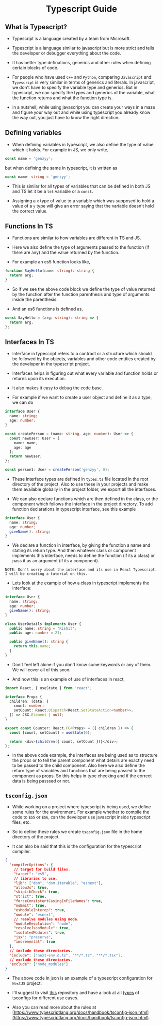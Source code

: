 <div align=center>
    <h1>Typescript Guide</h1>
</div>

## What is Typescript?

- Typescript is a language created by a team from Microsoft.
- Typescript is a language similar to javascript but is more strict and tells the developer or debugger everything about the code.
- It has better type definations, generics and other rules when defining certain blocks of code.

- For people who have used `C++` and `Python`, comparing `Javascript` and `Typescript` is very similar in terms of generics and literals. In javascript, we don't have to specify the variable type and generics. But in typescript, we can specify the types and generics of the variable, what the function returns and what the function type is.

- In a nutshell, while using javascript you can create your ways in a maze and figure your way out and while using typescript you already know the way out, you just have to know the right direction.

## Defining variables

- When defining variables in typescript, we also define the type of value which it holds. For example in JS, we only write,

```javascript
const name = 'genzyy';
```

but when defining the same in typescript, it is written as

```typescript
const name: string = 'genzyy';
```

- This is similar for all types of variables that can be defined in both JS and TS let it be a `let` variable or a `const`.

- Assigning a `x` type of value to a variable which was supposed to hold a value of a `y` type will give an error saying that the variable doesn't hold the correct value.

## Functions In TS

- Functions are similar to how variables are different in TS and JS.

- Here we also define the type of arguments passed to the function (if there are any) and the value returned by the function.

- For example an es5 function looks like,

```typescript
function SayHello(name: string): string {
  return arg;
}
```

- So if we see the above code block we define the type of value returned by the function after the function parenthesis and type of arguments inside the parenthesis.

- And an es6 functions is defined as,

```typescript
const SayHello = (arg: string): string => {
  return arg;
};
```

## Interfaces In TS

- Interface in typescript refers to a contract or a structure which should be followed by the objects, variables and other code entities created by the developer in the typescript project.
- Interfaces helps in figuring out what every variable and function holds or returns upon its execution.
- It also makes it easy to debug the code base.

- For example if we want to create a user object and define it as a type, we can do

```typescript
interface User {
  name: string;
  age: number;
}

const createPerson = (name: string, age: number): User => {
  const newUser: User = {
    name: name,
    age: age
  };
  return newUser;
};

const person1: User = createPerson('genzyy', 0);
```

- These interface types are defined in `types.ts` file located in the root directory of the project. Also to use these in your projects and make them available globally in the project folder, we export all the interfaces.

- We can also declare functions which are then defined in the class, or the component which follows the interface in the project directory. To add function declarations in typescript interface, see this example

```typescript
interface User {
  name: string;
  age: number;
  giveName(): string;
}
```

- We declare a function in interface, by giving the function a name and stating its return type. And then whatever class or component implements this interface, needs to define the function (if its a class) or pass it as an argument (if its a component).

`NOTE: Don't worry about the interface and its use in React Typescript. I will be creating a tutorial on this.`

- Lets look at the example of how a class in typescript implements the interface:

```typescript
interface User {
  name: string;
  age: number;
  giveName(): string;
}

class UserDetails implements User {
  public name: string = 'Rishit';
  public age: number = 21;

  public giveName(): string {
    return this.name;
  }
}
```

- Don't feel left alone if you don't know some keywords or any of them. We will cover all of this soon.

- And now this is an example of use of interfaces in react,

```typescript
import React, { useState } from 'react';

interface Props {
  children: (data: {
    count: number;
    setCount: React.Dispatch<React.SetStateAction<number>>;
  }) => JSX.Element | null;
}

export const Counter: React.FC<Props> = ({ children }) => {
  const [count, setCount] = useState(0);

  return <div>{children({ count, setCount })}</div>;
};
```

- In the above code example, the interfaces are being used as to structure the props or to tell the parent component what details are exactly need to be passed to the child component. Also here we also define the return type of variables and functions that are being passed to the component as props. So this helps in type checking and if the correct data is being passsed or not.

## `tsconfig.json`

- While working on a project where typescript is being used, we define some rules for the environment. For example whether to compile the code to `ES5` or `ES6`, can the developer use javascript inside typescript files, etc.

- So to define these rules we create `tsconfig.json` file in the home directory of the project.

- It can also be said that this is the configuration for the typescript compiler.

```json
{
  "compilerOptions": {
    // target for build files.
    "target": "es5",
    // libraries to use.
    "lib": ["dom", "dom.iterable", "esnext"],
    "allowJs": true,
    "skipLibCheck": true,
    "strict": true,
    "forceConsistentCasingInFileNames": true,
    "noEmit": true,
    "esModuleInterop": true,
    "module": "esnext",
    // resolve modules using node.
    "moduleResolution": "node",
    "resolveJsonModule": true,
    "isolatedModules": true,
    "jsx": "preserve",
    "incremental": true
  },
  // include these directories.
  "include": ["next-env.d.ts", "**/*.ts", "**/*.tsx"],
  // exclude these directories.
  "exclude": ["node_modules"]
}
```

- The above code in json is an example of a typescript configuration for `NextJS` project.
- I'll suggest to visit [this](https://github.com/benawad/tsconfig.json) repository and have a look at all [types](https://github.com/benawad/tsconfig.json/tree/master/src/config) of tsconfigs for different use cases.

- Also you can read more about the rules at [https://www.typescriptlang.org/docs/handbook/tsconfig-json.html](https://www.typescriptlang.org/docs/handbook/tsconfig-json.html).
